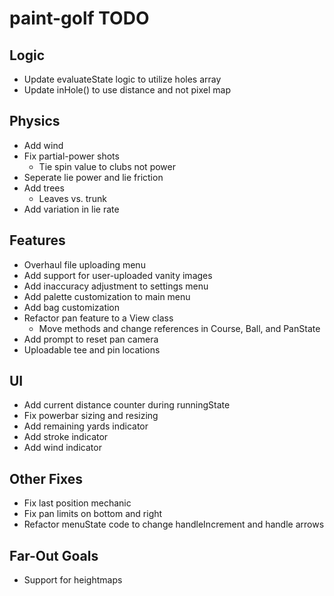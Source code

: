 # paint-golf TODO


## Logic

* Update evaluateState logic to utilize holes array
* Update inHole() to use distance and not pixel map


## Physics

* Add wind
* Fix partial-power shots
    * Tie spin value to clubs not power
* Seperate lie power and lie friction
* Add trees
    * Leaves vs. trunk
* Add variation in lie rate


## Features

* Overhaul file uploading menu
* Add support for user-uploaded vanity images
* Add inaccuracy adjustment to settings menu
* Add palette customization to main menu
* Add bag customization
* Refactor pan feature to a View class
  * Move methods and change references in Course, Ball, and PanState
* Add prompt to reset pan camera
* Uploadable tee and pin locations


## UI

* Add current distance counter during runningState
* Fix powerbar sizing and resizing
* Add remaining yards indicator
* Add stroke indicator
* Add wind indicator


## Other Fixes

* Fix last position mechanic
* Fix pan limits on bottom and right
* Refactor menuState code to change handleIncrement and handle arrows


## Far-Out Goals

* Support for heightmaps
